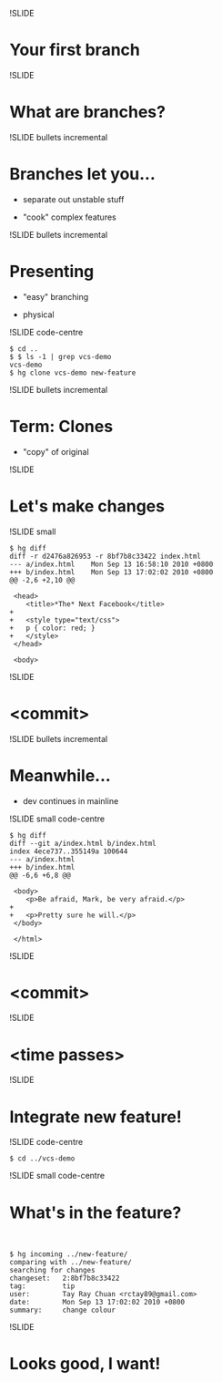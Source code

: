 !SLIDE

# Your first branch #

!SLIDE

# What are branches?

!SLIDE bullets incremental

# Branches let you...

- separate out unstable stuff

- "cook" complex features

!SLIDE bullets incremental

# Presenting

- "easy" branching

- physical

!SLIDE code-centre

	$ cd ..
	$ $ ls -1 | grep vcs-demo
	vcs-demo
	$ hg clone vcs-demo new-feature

!SLIDE bullets incremental

# Term: Clones

- "copy" of original

!SLIDE

# Let's make changes

!SLIDE small

	$ hg diff
	diff -r d2476a826953 -r 8bf7b8c33422 index.html
	--- a/index.html	Mon Sep 13 16:58:10 2010 +0800
	+++ b/index.html	Mon Sep 13 17:02:02 2010 +0800
	@@ -2,6 +2,10 @@

	 <head>
	 	<title>*The* Next Facebook</title>
	+
	+	<style type="text/css">
	+	p { color: red; }
	+	</style>
	 </head>

	 <body>


!SLIDE

# &lt;commit&gt;

!SLIDE bullets incremental

# Meanwhile...

- dev continues in mainline

!SLIDE small code-centre

	$ hg diff
	diff --git a/index.html b/index.html
	index 4ece737..355149a 100644
	--- a/index.html
	+++ b/index.html
	@@ -6,6 +6,8 @@

	 <body>
	 	<p>Be afraid, Mark, be very afraid.</p>
	+
	+	<p>Pretty sure he will.</p>
	 </body>

	 </html>


!SLIDE

# &lt;commit&gt;

!SLIDE

# &lt;time passes&gt;

!SLIDE

# Integrate new feature!

!SLIDE code-centre

	$ cd ../vcs-demo

!SLIDE small code-centre

# What's in the feature?

<br />

	$ hg incoming ../new-feature/
	comparing with ../new-feature/
	searching for changes
	changeset:   2:8bf7b8c33422
	tag:         tip
	user:        Tay Ray Chuan <rctay89@gmail.com>
	date:        Mon Sep 13 17:02:02 2010 +0800
	summary:     change colour

!SLIDE

# Looks good, I want!
